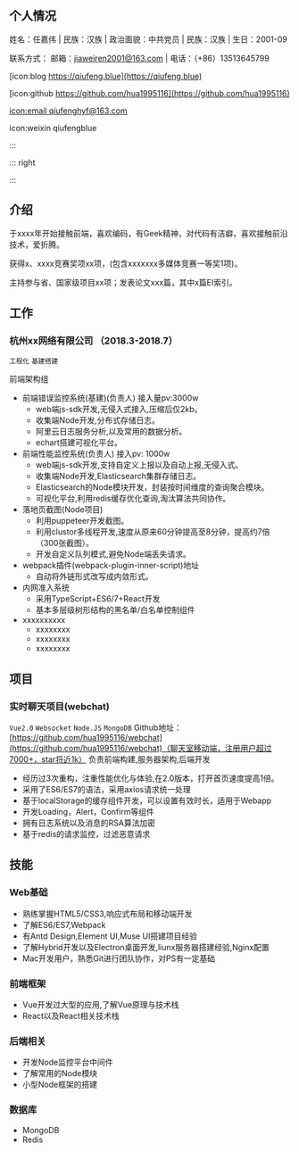## 个人情况

姓名：任嘉伟 | 民族：汉族 | 政治面貌：中共党员 | 民族：汉族 | 生日：2001-09

联系方式： 邮箱：jiaweiren2001@163.com   |   电话：（+86）13513645799

[icon:blog https://qiufeng.blue](https://qiufeng.blue)

[icon:github https://github.com/hua1995116](https://github.com/hua1995116)

[icon:email qiufenghyf@163.com](mailto:qiufenghyf@163.com)

icon:weixin qiufengblue

:::

::: right


:::

## 介绍

于xxxx年开始接触前端，喜欢编码，有Geek精神，对代码有洁癖，喜欢接触前沿技术，爱折腾。

获得x、xxxx竞赛奖项xx项，(包含xxxxxxx多媒体竞赛一等奖1项)。

主持参与省、国家级项目xx项；发表论文xxx篇，其中x篇EI索引。

## 工作

### 杭州xx网络有限公司 （2018.3-2018.7）

`工程化` `基建搭建`

前端架构组

- 前端错误监控系统(基建)(负责人) 接入量pv:3000w
  - web端js-sdk开发,无侵入式接入,压缩后仅2kb。
  - 收集端Node开发,分布式存储日志。
  - 阿里云日志服务分析,以及常用的数据分析。
  - echart搭建可视化平台。
- 前端性能监控系统(负责人) 接入pv: 1000w
  - web端js-sdk开发,支持自定义上报以及自动上报,无侵入式。
  - 收集端Node开发,Elasticsearch集群存储日志。
  - Elasticsearch的Node模块开发，封装按时间维度的查询聚合模块。
  - 可视化平台,利用redis缓存优化查询,淘汰算法共同协作。
- 落地页截图(Node项目)
  - 利用puppeteer开发截图。
  - 利用clustor多线程开发,速度从原来60分钟提高至8分钟，提高约7倍（300张截图）。
  - 开发自定义队列模式,避免Node端丢失请求。
- webpack插件(webpack-plugin-inner-script)地址
  - 自动将外链形式改写成内敛形式。
- 内网准入系统
  - 采用TypeScript+ES6/7+React开发
  - 基本多层级树形结构的黑名单/白名单控制组件
- xxxxxxxxxx
  - xxxxxxxx
  - xxxxxxxx
  - xxxxxxxx


## 项目

### 实时聊天项目(webchat)

`Vue2.0` `Websocket` `Node.JS` `MongoDB`
Github地址：[https://github.com/hua1995116/webchat](https://github.com/hua1995116/webchat)（聊天室移动端，注册用户超过7000+，star将近1k）
负责前端构建,服务器架构,后端开发

- 经历过3次重构，注重性能优化与体验,在2.0版本，打开首页速度提高1倍。
- 采用了ES6/ES7的语法，采用axios请求统一处理
- 基于localStorage的缓存组件开发，可以设置有效时长，适用于Webapp
- 开发Loading，Alert，Confirm等组件
- 拥有日志系统以及消息的RSA算法加密
- 基于redis的请求监控，过滤恶意请求


## 技能

### Web基础

- 熟练掌握HTML5/CSS3,响应式布局和移动端开发
- 了解ES6/ES7,Webpack
- 有Antd Design,Element UI,Muse UI搭建项目经验
- 了解Hybrid开发以及Electron桌面开发,liunx服务器搭建经验,Nginx配置
- Mac开发用户，熟悉Git进行团队协作，对PS有一定基础

### 前端框架

- Vue开发过大型的应用,了解Vue原理与技术栈
- React以及React相关技术栈

### 后端相关

- 开发Node监控平台中间件
- 了解常用的Node模块
- 小型Node框架的搭建

### 数据库

- MongoDB
- Redis

